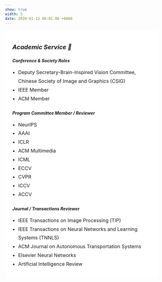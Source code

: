 ```yaml
---
show: true
width: 5
date: 2020-01-12 00:01:00 +0800
---
```


<div style="max-width: 850px; margin: 1rem auto; padding: 1rem 1.5rem; background-color: #fff; border-radius: 8px;">
  <h5 style="font-size: 20px; margin-bottom: 1rem;">Academic Service 🚀</h5>

  <h6 style="margin: 1.5rem 0 0.5rem; font-weight: bold;">Conference & Society Roles</h6>
  <ul style="line-height: 1.8; font-size: 16px; padding-left: 1.2rem;">
    <li>Deputy Secretary-Brain-Inspired Vision Committee, Chinese Society of Image and Graphics (CSIG)</li>
    <li>IEEE Member</li>
    <li>ACM Member</li>
  </ul>

  <h6 style="margin: 1.5rem 0 0.5rem; font-weight: bold;">Program Committee Member / Reviewer</h6>
  <ul style="line-height: 1.8; font-size: 16px; padding-left: 1.2rem;">
    <li>NeurIPS</li>
    <li>AAAI</li>
    <li>ICLR</li>
    <li>ACM Multimedia</li>
    <li>ICML</li>
    <li>ECCV</li>
    <li>CVPR</li>
    <li>ICCV</li>
    <li>ACCV</li>
  </ul>

  <h6 style="margin: 1.5rem 0 0.5rem; font-weight: bold;">Journal / Transactions Reviewer</h6>
  <ul style="line-height: 1.8; font-size: 16px; padding-left: 1.2rem;">
    <li>IEEE Transactions on Image Processing (TIP)</li>
    <li>IEEE Transactions on Neural Networks and Learning Systems (TNNLS)</li>
    <li>ACM Journal on Autonomous Transportation Systems</li>
    <li>Elsevier Neural Networks</li>
    <li>Artificial Intelligence Review</li>
  </ul>
</div>
